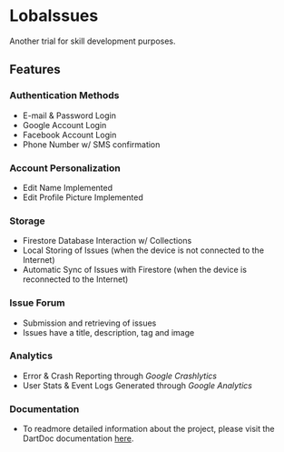 # LobaIssues

Another trial for skill development purposes.

## Features

### Authentication Methods

- E-mail & Password Login
- Google Account Login
- Facebook Account Login
- Phone Number w/ SMS confirmation

### Account Personalization

- Edit Name Implemented
- Edit Profile Picture Implemented

### Storage

- Firestore Database Interaction w/ Collections
- Local Storing of Issues (when the device is not connected to the Internet)
- Automatic Sync of Issues with Firestore (when the device is reconnected to the Internet)

### Issue Forum

- Submission and retrieving of issues
- Issues have a title, description, tag and image

### Analytics

- Error & Crash Reporting through _Google Crashlytics_
- User Stats & Event Logs Generated through _Google Analytics_ 

### Documentation

 - To readmore detailed information about the project, please visit the DartDoc documentation [here](./doc/api/index.html). 
